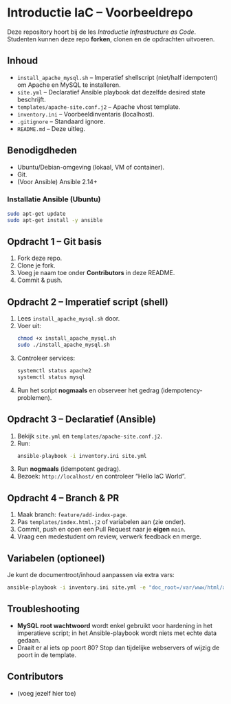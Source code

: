 # Introductie IaC – Voorbeeldrepo

Deze repository hoort bij de les *Introductie Infrastructure as Code*. Studenten kunnen deze repo **forken**, clonen en de opdrachten uitvoeren.

## Inhoud
- `install_apache_mysql.sh` – Imperatief shellscript (niet/half idempotent) om Apache en MySQL te installeren.
- `site.yml` – Declaratief Ansible playbook dat dezelfde desired state beschrijft.
- `templates/apache-site.conf.j2` – Apache vhost template.
- `inventory.ini` – Voorbeeldinventaris (localhost).
- `.gitignore` – Standaard ignore.
- `README.md` – Deze uitleg.

## Benodigdheden
- Ubuntu/Debian-omgeving (lokaal, VM of container).
- Git.
- (Voor Ansible) Ansible 2.14+

### Installatie Ansible (Ubuntu)
```bash
sudo apt-get update
sudo apt-get install -y ansible
```

## Opdracht 1 – Git basis
1. Fork deze repo.
2. Clone je fork.
3. Voeg je naam toe onder **Contributors** in deze README.
4. Commit & push.

## Opdracht 2 – Imperatief script (shell)
1. Lees `install_apache_mysql.sh` door.
2. Voer uit:
   ```bash
   chmod +x install_apache_mysql.sh
   sudo ./install_apache_mysql.sh
   ```
3. Controleer services:
   ```bash
   systemctl status apache2
   systemctl status mysql
   ```
4. Run het script **nogmaals** en observeer het gedrag (idempotency-problemen).

## Opdracht 3 – Declaratief (Ansible)
1. Bekijk `site.yml` en `templates/apache-site.conf.j2`.
2. Run:
   ```bash
   ansible-playbook -i inventory.ini site.yml
   ```
3. Run **nogmaals** (idempotent gedrag).
4. Bezoek: `http://localhost/` en controleer “Hello IaC World”.

## Opdracht 4 – Branch & PR
1. Maak branch: `feature/add-index-page`.
2. Pas `templates/index.html.j2` of variabelen aan (zie onder).
3. Commit, push en open een Pull Request naar je **eigen** `main`.
4. Vraag een medestudent om review, verwerk feedback en merge.

## Variabelen (optioneel)
Je kunt de documentroot/inhoud aanpassen via extra vars:
```bash
ansible-playbook -i inventory.ini site.yml -e "doc_root=/var/www/html/app page_title='Hello from Ansible'"
```

## Troubleshooting
- **MySQL root wachtwoord** wordt enkel gebruikt voor hardening in het imperatieve script; in het Ansible-playbook wordt niets met echte data gedaan.
- Draait er al iets op poort 80? Stop dan tijdelijke webservers of wijzig de poort in de template.

## Contributors
- (voeg jezelf hier toe)
